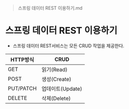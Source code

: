 > 스프링 데이터 REST 이용하기.md

# 스프링 데이터 REST 이용하기
- 스프링 데이터 REST서비스는 모든 CRUD 작업을 제공한다.

HTTP방식 | CRUD
---|---
GET | 읽기(Read)
POST | 생성(Create)
PUT/PATCH | 업데이트(Update)
DELETE | 삭제(Delete)

